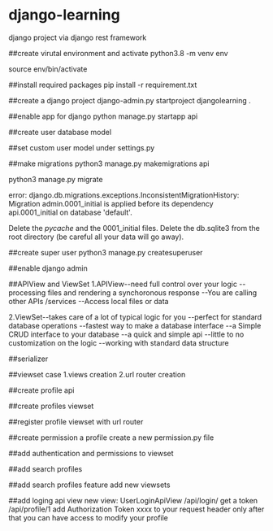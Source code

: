 # django-learning
django project via django rest framework

##create virutal environment and activate
python3.8 -m venv env

source env/bin/activate

##install required packages
pip install -r requirement.txt


##create a django project
django-admin.py startproject djangolearning .


##enable app for django
python manage.py startapp api


##create user database model


##set custom user model
under settings.py

##make migrations
python3 manage.py makemigrations api

python3 manage.py migrate

error: django.db.migrations.exceptions.InconsistentMigrationHistory: Migration admin.0001_initial is applied before its dependency api.0001_initial on database 'default'.

Delete the _pycache_ and the 0001_initial files.
Delete the db.sqlite3 from the root directory (be careful all your data will go away).

##create super user
python3 manage.py createsuperuser

##enable django admin

##APIView and ViewSet
1.APIView--need full control over your logic
         --processing files and rendering a synchoronous response
         --You are calling other APIs /services
         --Access local files or data

2.ViewSet--takes care of a lot of typical logic for you
         --perfect for standard database operations
         --fastest way to make a database interface
         --a Simple CRUD interface to your database
         --a quick and simple api
         --little to no customization on the logic
         --working with standard data structure

##serializer


##viewset case
1.views creation
2.url router creation


##create profile api

##create profiles viewset


##register profile viewset with url router



##create permission a profile
create a new permission.py file

##add authentication and permissions to viewset


##add search profiles


##add search profiles feature
add new viewsets


##add loging api view
new view: UserLoginApiView
/api/login/   get a token
/api/profile/1  add Authorization  Token xxxx to your request header 
only after that you can have access to modify your profile